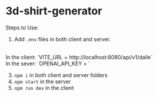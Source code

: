 # 3d-shirt-generator

Steps to Use:
1. Add `.env` files in both client and server.
<br>
In the client:
`VITE_URL = http://localhost:8080/api/v1/dalle`
<br>
In the sever:
`OPENAI_API_KEY = <YOUR_API_KEY>`

3. `npm i` in both client and server folders
4. `npm start` in the server
5. `npm run dev` in the client

